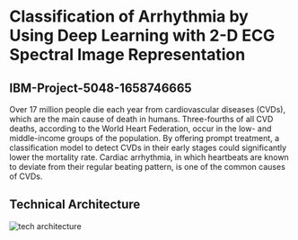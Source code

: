 #  Classification of Arrhythmia by Using Deep Learning with 2-D ECG Spectral Image Representation
## IBM-Project-5048-1658746665

Over 17 million people die each year from cardiovascular diseases (CVDs), which are the main cause of death in humans. Three-fourths of all CVD deaths, according to the World Heart Federation, occur in the low- and middle-income groups of the population. By offering prompt treatment, a classification model to detect CVDs in their early stages could significantly lower the mortality rate. Cardiac arrhythmia, in which heartbeats are known to deviate from their regular beating pattern, is one of the common causes of CVDs.

## Technical Architecture
![tech architecture](https://user-images.githubusercontent.com/68504821/190872840-ce9f222d-32d3-440a-a1d0-b77cc90e0018.png)
